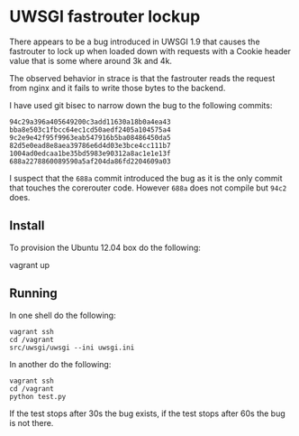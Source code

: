 # UWSGI fastrouter lockup

There appears to be a bug introduced in UWSGI 1.9 that causes the fastrouter to
lock up when loaded down with requests with a Cookie header value that is some where
around 3k and 4k.

The observed behavior in strace is that the fastrouter reads the request from nginx
and it fails to write those bytes to the backend.

I have used git bisec to narrow down the bug to the following commits:

```
94c29a396a405649200c3add11630a18b0a4ea43
bba8e503c1fbcc64ec1cd50aedf2405a104575a4
9c2e9e42f95f9963eab547916b5ba08486450da5
82d5e0ead8e8aea39786e6d4d03e3bce4cc111b7
1004ad0edcaa1be35bd5983e90312a8ac1e1e13f
688a2278860089590a5af204da86fd2204609a03
```

I suspect that the `688a` commit introduced the bug as it is the only commit
that touches the corerouter code. However `688a` does not compile but `94c2` does.

## Install

To provision the Ubuntu 12.04 box do the following:

vagrant up

## Running

In one shell do the following:

    vagrant ssh
    cd /vagrant
    src/uwsgi/uwsgi --ini uwsgi.ini

In another do the following:

    vagrant ssh
    cd /vagrant
    python test.py

If the test stops after 30s the bug exists, if the test stops after 60s the bug is
not there.

